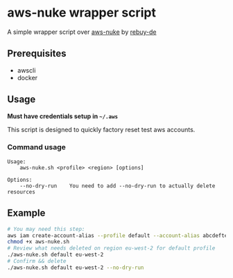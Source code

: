 # aws-nuke wrapper script
A simple wrapper script over [aws-nuke](https://github.com/rebuy-de/aws-nuke) by [rebuy-de](https://github.com/rebuy-de)

## Prerequisites
- awscli
- docker

## Usage
**Must have credentials setup in `~/.aws`**

This script is designed to quickly factory reset test aws accounts.

### Command usage
```
Usage:
    aws-nuke.sh <profile> <region> [options]

Options:
    --no-dry-run    You need to add --no-dry-run to actually delete resources
```

## Example
```bash
# You may need this step:
aws iam create-account-alias --profile default --account-alias abcdeftesting123-account
chmod +x aws-nuke.sh
# Review what needs deleted on region eu-west-2 for default profile
./aws-nuke.sh default eu-west-2
# Confirm && delete
./aws-nuke.sh default eu-west-2 --no-dry-run
```
